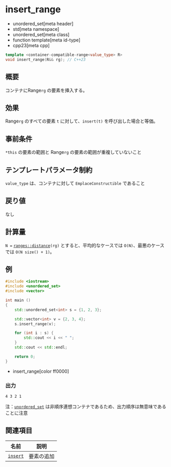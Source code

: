 # insert_range
* unordered_set[meta header]
* std[meta namespace]
* unordered_set[meta class]
* function template[meta id-type]
* cpp23[meta cpp]

```cpp
template <container-compatible-range<value_type> R>
void insert_range(R&& rg); // C++23
```

## 概要
コンテナにRange`rg` の要素を挿入する。


## 効果
Range`rg` のすべての要素 `t` に対して、`insert(t)` を呼び出した場合と等価。


## 事前条件
`*this` の要素の範囲と Range`rg` の要素の範囲が重複していないこと


## テンプレートパラメータ制約
`value_type` は、コンテナに対して `EmplaceConstructible` であること


## 戻り値
なし


## 計算量
`N =` [`ranges::distance`](../../iterator/ranges_distance.md)`(rg)` とすると、平均的なケースでは `O(N)`、最悪のケースでは `O(N size() + 1)`。


## 例
```cpp example
#include <iostream>
#include <unordered_set>
#include <vector>

int main ()
{
    std::unordered_set<int> s = {1, 2, 3};

    std::vector<int> v = {2, 3, 4};
    s.insert_range(v);

    for (int i : s) {
        std::cout << i << " ";
    }
    std::cout << std::endl;

    return 0;
}
```
* insert_range[color ff0000]

### 出力
```
4 3 2 1 
```
注：[`unordered_set`](/reference/unordered_set/unordered_set.md) は非順序連想コンテナであるため、出力順序は無意味であることに注意


## 関連項目

| 名前                                      | 説明                  |
|-------------------------------------------|----------------------|
| [`insert`](insert.md)                     | 要素の追加             |
